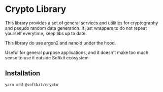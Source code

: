 # Crypto Library

This library provides a set of general services and utilities for cryptography and pseudo random data generation. 
It just wrappers to do not repeat yourself everytime, keep libs up to date. 

This library do use argon2 and nanoid under the hood.

Useful for general purpose applications, and it doesn't make too much sense to use it outside Softkit ecosystem

## Installation

```bash
yarn add @softkit/crypto
```
